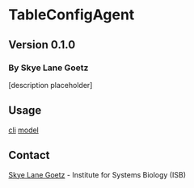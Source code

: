 # TableConfigAgent

## Version 0.1.0

### By Skye Lane Goetz

[description placeholder]

## Usage

[cli](./docs/cli.md)
[model](./docs/model.md)

## Contact

[Skye Lane Goetz](mailto:skye.lane.goetz@gmail.com) - Institute for Systems Biology (ISB)
